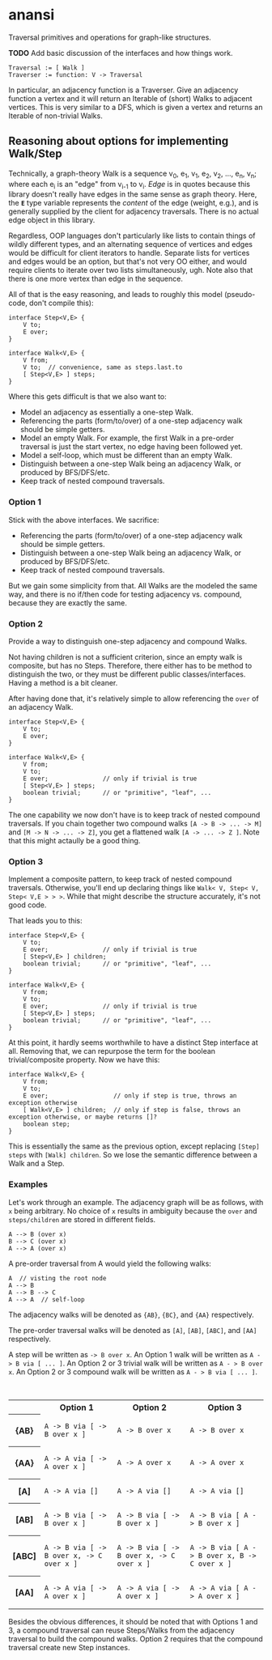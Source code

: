 <!--
  ~ Copyright (c) 2012 Ray A. Conner
  ~
  ~ Permission is hereby granted, free of charge, to any person obtaining a
  ~ copy of this software and associated documentation files (the
  ~ "Software"), to deal in the Software without restriction, including
  ~ without limitation the rights to use, copy, modify, merge, publish,
  ~ distribute, sublicense, and/or sell copies of the Software, and to
  ~ permit persons to whom the Software is furnished to do so, subject to
  ~ the following conditions:
  ~
  ~ The above copyright notice and this permission notice shall be included
  ~ in all copies or substantial portions of the Software.
  ~
  ~ THE SOFTWARE IS PROVIDED "AS IS", WITHOUT WARRANTY OF ANY KIND, EXPRESS
  ~ OR IMPLIED, INCLUDING BUT NOT LIMITED TO THE WARRANTIES OF
  ~ MERCHANTABILITY, FITNESS FOR A PARTICULAR PURPOSE AND NONINFRINGEMENT.
  ~ IN NO EVENT SHALL THE AUTHORS OR COPYRIGHT HOLDERS BE LIABLE FOR ANY
  ~ CLAIM, DAMAGES OR OTHER LIABILITY, WHETHER IN AN ACTION OF CONTRACT,
  ~ TORT OR OTHERWISE, ARISING FROM, OUT OF OR IN CONNECTION WITH THE
  ~ SOFTWARE OR THE USE OR OTHER DEALINGS IN THE SOFTWARE.
  -->

# anansi

Traversal primitives and operations for graph-like structures.

**TODO** Add basic discussion of the interfaces and how things work.

    Traversal := [ Walk ]
    Traverser := function: V -> Traversal

In particular, an adjacency function is a Traverser. Give an adjacency function a vertex and it will return an Iterable
of (short) Walks to adjacent vertices. This is very similar to a DFS, which is given a vertex and returns an Iterable of
non-trivial Walks.


## Reasoning about options for implementing Walk/Step

Technically, a graph-theory Walk is a sequence
v<sub>0</sub>, e<sub>1</sub>, v<sub>1</sub>, e<sub>2</sub>, v<sub>2</sub>, ..., e<sub>n</sub>, v<sub>n</sub>;
where each e<sub>i</sub> is an "edge" from v<sub>i-1</sub> to v<sub>i</sub>. _Edge_ is in quotes because this library
doesn't really have edges in the same sense as graph theory. Here, the **`E`** type variable represents the _content_
of the edge (weight, e.g.), and is generally supplied by the client for adjacency traversals. There is no actual edge
object in this library.

Regardless, OOP languages don't particularly like lists to contain things of wildly different types, and an alternating
sequence of vertices and edges would be difficult for client iterators to handle. Separate lists for vertices and edges
would be an option, but that's not very OO either, and would require clients to iterate over two lists simultaneously,
ugh. Note also that there is one more vertex than edge in the sequence.

All of that is the easy reasoning, and leads to roughly this model (pseudo-code, don't compile this):

    interface Step<V,E> {
        V to;
        E over;
    }

    interface Walk<V,E> {
        V from;
        V to;  // convenience, same as steps.last.to
        [ Step<V,E> ] steps;
    }

Where this gets difficult is that we also want to:

- Model an adjacency as essentially a one-step Walk.
- Referencing the parts (form/to/over) of a one-step adjacency walk should be simple getters.
- Model an empty Walk. For example, the first Walk in a pre-order traversal is just the start vertex, no edge having
  been followed yet.
- Model a self-loop, which must be different than an empty Walk.
- Distinguish between a one-step Walk being an adjacency Walk, or produced by BFS/DFS/etc.
- Keep track of nested compound traversals.


### Option 1

Stick with the above interfaces. We sacrifice:

- Referencing the parts (form/to/over) of a one-step adjacency walk should be simple getters.
- Distinguish between a one-step Walk being an adjacency Walk, or produced by BFS/DFS/etc.
- Keep track of nested compound traversals.

But we gain some simplicity from that. All Walks are the modeled the same way, and there is no if/then code for testing
adjacency vs. compound, because they are exactly the same.


### Option 2

Provide a way to distinguish one-step adjacency and compound Walks.

Not having children is not a sufficient criterion, since an empty walk is composite, but has no Steps. Therefore, there
either has to be method to distinguish the two, or they must be different public classes/interfaces. Having a method is
a bit cleaner.

After having done that, it's relatively simple to allow referencing the `over` of an adjacency Walk.

    interface Step<V,E> {
        V to;
        E over;
    }

    interface Walk<V,E> {
        V from;
        V to;
        E over;               // only if trivial is true
        [ Step<V,E> ] steps;
        boolean trivial;      // or "primitive", "leaf", ...
    }

The one capability we now don't have is to keep track of nested compound traversals. If you chain together two compound
walks `[A -> B -> ... -> M]` and `[M -> N -> ... -> Z]`, you get a flattened walk `[A -> ... -> Z ]`. Note that this
might actaully be a good thing.


### Option 3

Implement a composite pattern, to keep track of nested compound traversals. Otherwise, you'll end up declaring things
like `Walk< V, Step< V, Step< V,E > > >`. While that might describe the structure accurately, it's not good code.

That leads you to this:

    interface Step<V,E> {
        V to;
        E over;               // only if trivial is true
        [ Step<V,E> ] children;
        boolean trivial;      // or "primitive", "leaf", ...
    }

    interface Walk<V,E> {
        V from;
        V to;
        E over;               // only if trivial is true
        [ Step<V,E> ] steps;
        boolean trivial;      // or "primitive", "leaf", ...
    }

At this point, it hardly seems worthwhile to have a distinct Step interface at all. Removing that, we can repurpose the
term for the boolean trivial/composite property. Now we have this:

    interface Walk<V,E> {
        V from;
        V to;
        E over;                  // only if step is true, throws an exception otherwise
        [ Walk<V,E> ] children;  // only if step is false, throws an exception otherwise, or maybe returns []?
        boolean step;
    }

This is essentially the same as the previous option, except replacing `[Step] steps` with `[Walk] children`. So we lose
the semantic difference between a Walk and a Step.


### Examples

Let's work through an example. The adjacency graph will be as follows, with `x` being arbitrary. No choice of `x`
results in ambiguity because the `over` and `steps/children` are stored in different fields.

    A --> B (over x)
    B --> C (over x)
    A --> A (over x)

A pre-order traversal from A would yield the following walks:

    A  // visting the root node
    A --> B
    A --> B --> C
    A --> A  // self-loop

The adjacency walks will be denoted as `{AB}`, `{BC}`, and `{AA}` respectively.

The pre-order traversal walks will be denoted as `[A]`, `[AB]`, `[ABC]`, and `[AA]` respectively.

A step will be written as `-> B over x`. An Option 1 walk will be written as `A -> B via [ ... ]`. An Option 2 or 3
trivial walk will be written as `A - > B over x`. An Option 2 or 3 compound walk will be written as
`A - > B via [ ... ]`.

<BR/>

<table>
    <tr>
        <th></th>
        <th>Option 1</th>
        <th>Option 2</th>
        <th>Option 3</th>
    </tr>
    <tr>
        <th>{AB}</th>
        <td><pre><code>A -> B via [ -> B over x ]</code></pre></td>
        <td><pre><code>A -> B over x</code></pre></td>
        <td><pre><code>A -> B over x</code></pre></td>
    </tr>
    <tr>
        <th>{AA}</th>
        <td><pre><code>A -> A via [ -> A over x ]</code></pre></td>
        <td><pre><code>A -> A over x</code></pre></td>
        <td><pre><code>A -> A over x</code></pre></td>
    </tr>
    <tr>
        <th>[A]</th>
        <td><pre><code>A -> A via []</code></pre></td>
        <td><pre><code>A -> A via []</code></pre></td>
        <td><pre><code>A -> A via []</code></pre></td>
    </tr>
    <tr>
        <th>[AB]</th>
        <td><pre><code>A -> B via [ -> B over x ]</code></pre></td>
        <td><pre><code>A -> B via [ -> B over x ]</code></pre></td>
        <td><pre><code>A -> B via [ A -> B over x ]</code></pre></td>
    </tr>
    <tr>
        <th>[ABC]</th>
        <td><pre><code>A -> B via [ -> B over x, -> C over x ]</code></pre></td>
        <td><pre><code>A -> B via [ -> B over x, -> C over x ]</code></pre></td>
        <td><pre><code>A -> B via [ A -> B over x, B -> C over x ]</code></pre></td>
    </tr>
    <tr>
        <th>[AA]</th>
        <td><pre><code>A -> A via [ -> A over x ]</code></pre></td>
        <td><pre><code>A -> A via [ -> A over x ]</code></pre></td>
        <td><pre><code>A -> A via [ A -> A over x ]</code></pre></td>
    </tr>
</table>

Besides the obvious differences, it should be noted that with Options 1 and 3, a compound traversal can reuse
Steps/Walks from the adjacency traversal to build the compound walks. Option 2 requires that the compound traversal
create new Step instances.
